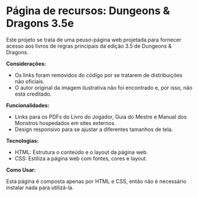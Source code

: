 # Página de recursos: Dungeons & Dragons 3.5e

Este projeto se trata de uma peuso-página web projetada para fornecer acesso aos livros de regras principais da edição 3.5 de Dungeons & Dragons.

**Considerações:**

* Os links foram removidos do código por se tratarem de distribuições não oficiais. <br>
* O autor original da imagem ilustrativa não foi encontrado e, por isso, não está creditado.

**Funcionalidades:**

* Links para os PDFs do Livro do Jogador, Guia do Mestre e Manual dos Monstros hospedados em sites externos. <br>
* Design responsivo para se ajustar a diferentes tamanhos de tela.

**Tecnologias:**

* HTML: Estrutura o conteúdo e o layout da página web. <br>
* CSS: Estiliza a página web com fontes, cores e layout.

**Como Usar:**

Esta página é composta apenas por HTML e CSS, então não é necessário instalar nada para utilizá-la.
